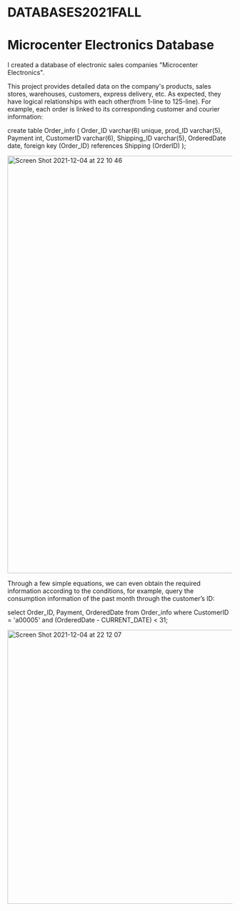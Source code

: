 # DATABASES2021FALL
# Microcenter Electronics Database
I created a database of electronic sales companies "Microcenter Electronics".

This project provides detailed data on the company's products, sales stores, warehouses, customers, express delivery, etc. As expected, they have logical relationships with each other(from 1-line to 125-line). For example, each order is linked to its corresponding customer and courier information:

create table Order_info
(
Order_ID    varchar(6) unique,
prod_ID     varchar(5),
Payment     int,
CustomerID  varchar(6),
Shipping_ID varchar(5),
OrderedDate date,
foreign key (Order_ID) references Shipping (OrderID)
);

<img width="935" alt="Screen Shot 2021-12-04 at 22 10 46" src="https://user-images.githubusercontent.com/78736705/144716474-bd13a378-276b-41aa-9909-1f47ad313007.png">

Through a few simple equations, we can even obtain the required information according to the conditions, for example, query the consumption information of the past month through the customer’s ID:

select Order_ID, Payment, OrderedDate
from Order_info
where CustomerID = 'a00005'
   and (OrderedDate - CURRENT_DATE) < 31;
  
 <img width="613" alt="Screen Shot 2021-12-04 at 22 12 07" src="https://user-images.githubusercontent.com/78736705/144716523-24856354-45ef-4f3a-8249-9ecdc04b4f22.png">
 

